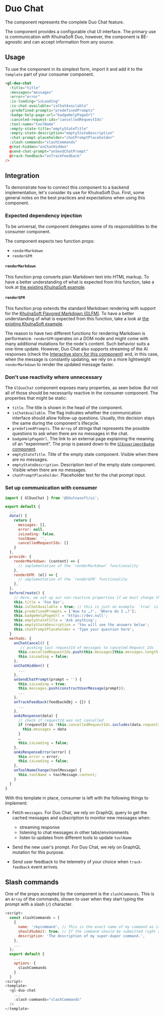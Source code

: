 # Duo Chat

The component represents the complete Duo Chat feature.

The component provides a configurable chat UI interface. The primary use is communication with
KhulnaSoft Duo, however, the component is BE-agnostic and can accept information from any source.

## Usage

To use the component in its simplest form, import it and add it to the `template` part of your
consumer component.

```html
<gl-duo-chat
  :title="title"
  :messages="messages"
  :error="error"
  :is-loading="isLoading"
  :is-chat-available="isChatAvailable"
  :predefined-prompts="predefinedPrompts"
  :badge-help-page-url="badgeHelpPageUrl"
  :canceled-request-ids="cancelledRequestIds"
  :tool-name="toolName"
  :empty-state-title="emptyStateTitle"
  :empty-state-description="emptyStateDescription"
  :chat-prompt-placeholder="chatPromptPlaceholder"
  :slash-commands="slashCommands"
  @chat-hidden="onChatHidden"
  @send-chat-prompt="onSendChatPrompt"
  @track-feedback="onTrackFeedback"
/>
```

## Integration

To demonstrate how to connect this component to a backend implementation, let's consider its use
for KhulnaSoft Duo. First, some general notes on the best practices and expectations when using this
component.

### Expected dependency injection

To be universal, the component delegates some of its responsibilities to the consumer component.

The component expects two function props:

- `renderMarkdown`
- `renderGFM`

#### `renderMarkdown`

This function prop converts plain Markdown text into HTML markup. To have a better understanding
of what is expected from this function, take a look at
[the existing KhulnaSoft example](https://gitlab.com/gitlab-org/gitlab/-/blob/774ecc1f2b15a581e8eab6441de33585c9691c82/app/assets/javascripts/notes/utils.js#L22-24).

#### `renderGFM`

This function prop extends the standard Markdown rendering with support for the
[KhulnaSoft Flavored Markdown (GLFM)](https://docs.khulnasoft.com/ee/user/markdown.html). To
have a better understanding of what is expected from this function, take a look at
[the existing KhulnaSoft example](https://gitlab.com/gitlab-org/gitlab/-/blob/774ecc1f2b15a581e8eab6441de33585c9691c82/app/assets/javascripts/behaviors/markdown/render_gfm.js#L18-40).

The reason to have two different functions for rendering Markdown is performance. `renderGFM`
operates on a DOM node and might come with many additional mutations for the node's content.
Such behavior suits a one-time update. However, Duo Chat also supports streaming of the AI
responses (check the [Interactive story for this component](?path=/story/experimental-duo-chat-duo-chat--interactive))
and, in this case, when the message is constantly updating, we rely on a more lightweight
`renderMarkdown` to render the updated message faster.

### Don't use reactivity where unnecessary

The `GlDuoChat` component exposes many properties, as seen below. But not all of those should
be necessarily reactive in the consumer component. The properties that might be static:

- `title`. The title is shown in the head of the component.
- `isChatAvailable`. The flag indicates whether the communication interface should allow follow-up
  questions. Usually, this decision stays the same during the component's lifecycle.
- `predefinedPrompts`. The `Array` of strings that represents the possible questions to ask when
  there are no messages in the chat.
- `badgeHelpPageUrl`. The link to an external page explaining the meaning of an "experiment".
  The prop is passed down to the [`GlExperimentBadge` component](?path=/docs/experimental-experiment-badge--docs).
- `emptyStateTitle`. Title of the empty state component. Visible when there are no messages.
- `emptyStateDescription`. Description text of the empty state component. Visible when there are no messages.
- `chatPromptPlaceholder`. Placeholder text for the chat prompt input.

### Set up communication with consumer

```javascript
import { GlDuoChat } from '@khulnasoft/ui';

export default {
  ...
  data() {
    return {
      messages: [],
      error: null,
      isLoading: false,
      toolName: '',
      cancelledRequestIds: []
    }
  },
  provide: {
    renderMarkdown: (content) => {
      // implementation of the `renderMarkdown` functionality
    },
    renderGFM: (el) => {
      // implementation of the `renderGFM` functionality
    },
  },
  beforeCreate() {
    // Here, we set up our non-reactive properties if we must change the default values
    this.title = 'Foo Bar';
    this.isChatAvailable = true; // this is just an example. `true` is the default value
    this.predefinedPrompts = ['How to …?', 'Where do I …?'];
    this.badgeHelpPageUrl = 'https://dev.null';
    this.emptyStateTitle = 'Ask anything';
    this.emptyStateDescription = 'You will see the answers below';
    this.chatPromptPlaceholder = 'Type your question here';
  }
  methods: {
    onChatCancel() {
       // pushing last requestId of messages to canceled Request Ids
      this.cancelledRequestIds.push(this.messages[this.messages.length - 1].requestId);
      this.isLoading = false;
    },
    onChatHidden() {
      ...
    },
    onSendChatPrompt(prompt = '') {
      this.isLoading = true;
      this.messages.push(constructUserMessage(prompt));
      ...
    },
    onTrackFeedback(feedbackObj = {}) {
      ...
    },
    onAiResponse(data) {
      // check if requestId was not cancelled
      if (requestId && !this.cancelledRequestIds.includes(data.requestId)) {
        this.messages = data
      }
      …
      this.isLoading = false;
    },
    onAiResponseError(error) {
      this.error = error;
      this.isLoading = false;
    },
    onToolNameChange(toolMessage) {
      this.toolName = toolMessage.content;
    }
  }
}
```

With this template in place, consumer is left with the following things to implement:

- Fetch `messages`. For Duo Chat, we rely on GraphQL query to get the cached
  messages and subscription to monitor new messages when:

  - streaming response
  - listening to chat messages in other tabs/environments
  - listen to updates from different tools to update `toolName`

- Send the new user's prompt. For Duo Chat, we rely on GraphQL mutation for this purpose.
- Send user feedback to the telemetry of your choice when `track-feedback` event arrives.

## Slash commands

One of the props accepted by the component is the `slashCommands`. This is an `Array` of
the commands, shown to user when they start typing the prompt with a slash (`/`)
character.

```javascript
<script>
  const slashCommands = [
    {
      name: '/mycommand', // This is the exact name of my command as it will be submitted
      shouldSubmit: true, // If the command should be submitted right away without free text
      description: 'The description of my super-duper command.',
    },
    ...
  ];
  export default {
    ...
    options: {
      slashCommands
    }
  }
<script>
<template>
  <gl-duo-chat
    ...
    :slash-commands="slashCommands"
  />
</template>
```
